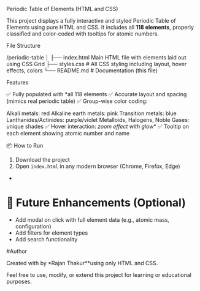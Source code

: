 Periodic Table of Elements (HTML and  CSS)

This project displays a fully interactive and styled Periodic Table of Elements using pure HTML and CSS. It includes all **118 elements**, properly classified and color-coded with tooltips for atomic numbers.


File Structure


/periodic-table
│
├── index.html        Main HTML file with elements laid out using CSS Grid
├── styles.css       # All CSS styling including layout, hover effects, colors
└── README.md        # Documentation (this file)

Features

 ✅ Fully populated with *all 118 elements
 ✅ Accurate layout and spacing (mimics real periodic table)
 ✅ Group-wise color coding:

Alkali metals: red
   Alkaline earth metals: pink
   Transition metals: blue
   Lanthanides/Actinides: purple/violet
   Metalloids, Halogens, Noble Gases: unique shades
 ✅ Hover interaction: *zoom effect with glow**
 ✅ Tooltip on each element showing atomic number and name



 📦 How to Run
1. Download the project
2. Open `index.html` in any modern browser (Chrome, Firefox, Edge)

-
# 🧩 Future Enhancements (Optional)

* Add modal on click with full element data (e.g., atomic mass, configuration)
* Add filters for element types
* Add search functionality



#Author

Created with  by *Rajan Thakur**using only HTML and CSS.



Feel free to use, modify, or extend this project for learning or educational purposes.
